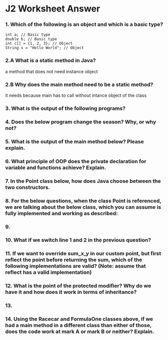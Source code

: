 # J2 Worksheet Answer

### 1. Which of the following is an object and which is a basic type?
```
int a; // Basic type 
double b; // Basic type
int c[] = {1, 2, 3}; // Object 
String s = "Hello World"; // Object
```
### 2.A What is a static method in Java?

a method that does not need instance object

### 2.B Why does the main method need to be a static method?

it needs because main has to call without intance object of the class

### 3. What is the output of the following programs?

### 4. Does the below program change the season? Why, or why not?

### 5. What is the output of the main method below? Please explain.

### 6. What principle of OOP does the private declaration for variable and functions achieve? Explain.

### 7. In the Point class below, how does Java choose between the two constructors.

### 8. For the below questions, when the class Point is referenced, we are talking about the below class, which you can assume is fully implemented and working as described:

### 9. 

### 10. What if we switch line 1 and 2 in the previous question?

### 11. If we want to override sum_x_y in our custom point, but first reflect the point before returning the sum, which of the following implementations are valid? (Note: assume that reflect has a valid implementation)

### 12. What is the point of the protected modifier? Why do we have it and how does it work in terms of inheritance?

### 13. 

### 14. Using the Racecar and FormulaOne classes above, if we had a main method in a different class than either of those, does the code work at mark A or mark B or neither? Explain.
